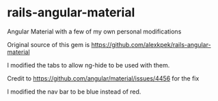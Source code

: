 # rails-angular-material
Angular Material with a few of my own personal modifications

Original source of this gem is https://github.com/alexkpek/rails-angular-material

I modified the tabs to allow ng-hide to be used with them.

Credit to https://github.com/angular/material/issues/4456 for the fix

I modified the nav bar to be blue instead of red. 

